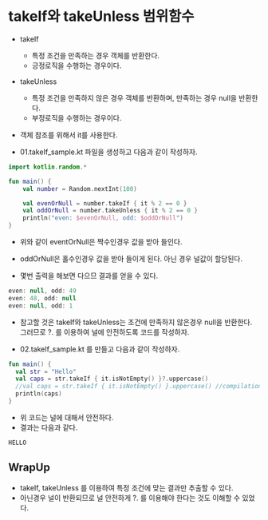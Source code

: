 # takeIf와 takeUnless 범위함수

- takeIf 
  - 특정 조건을 만족하는 경우 객체를 반환한다.
  - 긍정로직을 수행하는 경우이다.
- takeUnless
  - 특정 조건을 만족하지 않은 경우 객체를 반환하며, 만족하는 경우 null을 반환한다.
  - 부정로직을 수행하는 경우이다.
- 객체 참조를 위해서 it를 사용한다. 

- 01.takeIf_sample.kt 파일을 생성하고 다음과 같이 작성하자. 

```kt
import kotlin.random.*

fun main() {
    val number = Random.nextInt(100)

    val evenOrNull = number.takeIf { it % 2 == 0 }
    val oddOrNull = number.takeUnless { it % 2 == 0 }
    println("even: $evenOrNull, odd: $oddOrNull")
}
```

- 위와 같이 eventOrNull은 짝수인경우 값을 받아 들인다. 
- oddOrNull은 홀수인경우 값을 받아 들이게 된다. 아닌 경우 널값이 할당된다. 

- 몇번 출력을 해보면 다으므 결과를 얻을 수 있다. 

```kt
even: null, odd: 49
even: 48, odd: null
even: null, odd: 1
```

- 참고할 것은 takeIf와 takeUnless는 조건에 만족하지 않은경우 null을 반환한다. 그러므로 ?. 를 이용하여 널에 안전하도록 코드를 작성하자. 

- 02.takeIf_sample.kt 를 만들고 다음과 같이 작성하자. 

```kt
fun main() {
  val str = "Hello"
  val caps = str.takeIf { it.isNotEmpty() }?.uppercase()
  //val caps = str.takeIf { it.isNotEmpty() }.uppercase() //compilation error
  println(caps)
}
```

- 위 코드는 널에 대해서 안전하다. 
- 결과는 다음과 같다. 

```kt
HELLO
```

## WrapUp

- takeIf, takeUnless 를 이용하여 특정 조건에 맞는 결과만 추출할 수 있다. 
- 아닌경우 널이 반환되므로 널 안전하게 ?. 를 이용해야 한다는 것도 이해할 수 있었다. 

